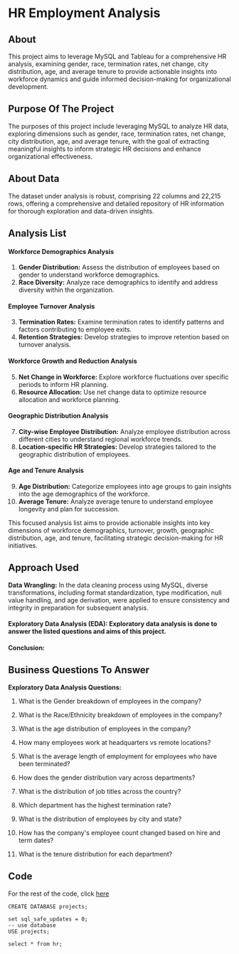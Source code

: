 # HR Employment Analysis

## About

This project aims to leverage MySQL and Tableau for a comprehensive HR analysis, examining gender, race, termination rates, net change, city distribution, age, and average tenure to provide actionable insights into workforce dynamics and guide informed decision-making for organizational development.

## Purpose Of The Project
The purposes of this project include leveraging MySQL to analyze HR data, exploring dimensions such as gender, race, termination rates, net change, city distribution, age, and average tenure, with the goal of extracting meaningful insights to inform strategic HR decisions and enhance organizational effectiveness.

## About Data
The dataset under analysis is robust, comprising 22 columns and 22,215 rows, offering a comprehensive and detailed repository of HR information for thorough exploration and data-driven insights.


## Analysis List

#### Workforce Demographics Analysis
1. **Gender Distribution:** Assess the distribution of employees based on gender to understand workforce demographics.
2. **Race Diversity:** Analyze race demographics to identify and address diversity within the organization.

#### Employee Turnover Analysis
3. **Termination Rates:** Examine termination rates to identify patterns and factors contributing to employee exits.
4. **Retention Strategies:** Develop strategies to improve retention based on turnover analysis.

#### Workforce Growth and Reduction Analysis
5. **Net Change in Workforce:** Explore workforce fluctuations over specific periods to inform HR planning.
6. **Resource Allocation:** Use net change data to optimize resource allocation and workforce planning.

#### Geographic Distribution Analysis
7. **City-wise Employee Distribution:** Analyze employee distribution across different cities to understand regional workforce trends.
8. **Location-specific HR Strategies:** Develop strategies tailored to the geographic distribution of employees.

#### Age and Tenure Analysis
9. **Age Distribution:** Categorize employees into age groups to gain insights into the age demographics of the workforce.
10. **Average Tenure:** Analyze average tenure to understand employee longevity and plan for succession.

This focused analysis list aims to provide actionable insights into key dimensions of workforce demographics, turnover, growth, geographic distribution, age, and tenure, facilitating strategic decision-making for HR initiatives.


## Approach Used

**Data Wrangling:**  In the data cleaning process using MySQL, diverse transformations, including format standardization, type modification, null value handling, and age derivation, were applied to ensure consistency and integrity in preparation for subsequent analysis.
   
#### Exploratory Data Analysis (EDA): Exploratory data analysis is done to answer the listed questions and aims of this project.

#### Conclusion:


## Business Questions To Answer

**Exploratory Data Analysis Questions:**

1. What is the Gender breakdown of employees in the company?

2. What is the Race/Ethnicity breakdown of employees in the company?

3. What is the age distribution of employees in the company?

4. How many employees work at headquarters vs remote locations?

5. What is the average length of employment for employees who have been terminated?

6. How does the gender distribution vary across departments?

7. What is the distribution of job titles across the country?

8. Which department has the highest termination rate?

9. What is the distribution of employees by city and state?

10. How has the company's employee count changed based on hire and term dates?

11. What is the tenure distribution for each department?


## Code

For the rest of the code, click <a href="https://github.com/barnascript/hr/blob/main/hr.sql">here<a> 

```-- create database
CREATE DATABASE projects;

set sql_safe_updates = 0;
-- use database
USE projects;

select * from hr;



